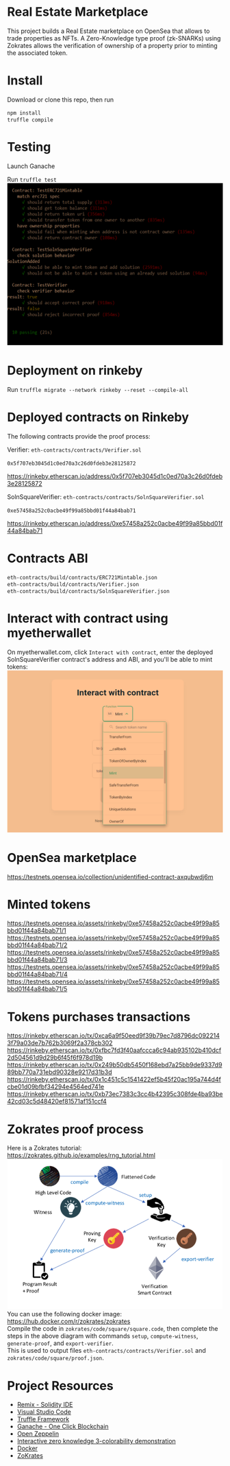 # Real Estate Marketplace

This project builds a Real Estate marketplace on OpenSea that allows to trade
properties as NFTs. A Zero-Knowledge type proof (zk-SNARKs) using Zokrates allows the verification
of ownership of a property prior to minting the associated token. 

# Install

Download or clone this repo, then run 
```
npm install
truffle compile
```

# Testing

Launch Ganache

Run `truffle test`
![](images/TruffleTests.PNG)

# Deployment on rinkeby

Run `truffle migrate --network rinkeby --reset --compile-all`

# Deployed contracts on Rinkeby

The following contracts provide the proof process:

Verifier: `eth-contracts/contracts/Verifier.sol`

`0x5f707eb3045d1c0ed70a3c26d0fdeb3e28125872`

https://rinkeby.etherscan.io/address/0x5f707eb3045d1c0ed70a3c26d0fdeb3e28125872

SolnSquareVerifier: `eth-contracts/contracts/SolnSquareVerifier.sol`

`0xe57458a252c0acbe49f99a85bbd01f44a84bab71`

https://rinkeby.etherscan.io/address/0xe57458a252c0acbe49f99a85bbd01f44a84bab71

# Contracts ABI

```
eth-contracts/build/contracts/ERC721Mintable.json
eth-contracts/build/contracts/Verifier.json
eth-contracts/build/contracts/SolnSquareVerifier.json
```

# Interact with contract using myetherwallet

On myetherwallet.com, click `Interact with contract`, enter the deployed SolnSquareVerifier contract's address and ABI,
and you'll be able to mint tokens:
![](images/MintToken.PNG)

# OpenSea marketplace

https://testnets.opensea.io/collection/unidentified-contract-axqubwdj6m

# Minted tokens 

https://testnets.opensea.io/assets/rinkeby/0xe57458a252c0acbe49f99a85bbd01f44a84bab71/1
https://testnets.opensea.io/assets/rinkeby/0xe57458a252c0acbe49f99a85bbd01f44a84bab71/2
https://testnets.opensea.io/assets/rinkeby/0xe57458a252c0acbe49f99a85bbd01f44a84bab71/3
https://testnets.opensea.io/assets/rinkeby/0xe57458a252c0acbe49f99a85bbd01f44a84bab71/4
https://testnets.opensea.io/assets/rinkeby/0xe57458a252c0acbe49f99a85bbd01f44a84bab71/5

# Tokens purchases transactions

https://rinkeby.etherscan.io/tx/0xca6a9f50eed9f39b79ec7d8796dc0922143f79a03de7b762b3069f2a378cb302
https://rinkeby.etherscan.io/tx/0xfbc7fd3f40aafccca6c94ab935102b410dcf2d504561d9d29b6f45f6f978d19b
https://rinkeby.etherscan.io/tx/0x249b50db5450f168ebd7a25bb9de9337d989bb770a731ebd90328e9217d31b3d
https://rinkeby.etherscan.io/tx/0x1c451c5c1541422ef5b45f20ac195a744d4fcbe01d09bfbf34294e4564ed741e
https://rinkeby.etherscan.io/tx/0xb73ec7383c3cc4b42395c308fde4ba93be42cd03c5d48420ef81571af151ccf4

# Zokrates proof process

Here is a Zokrates tutorial: https://zokrates.github.io/examples/rng_tutorial.html  
![](images/zokrates-process.PNG)
You can use the following docker image: https://hub.docker.com/r/zokrates/zokrates  
Compile the code in `zokrates/code/square/square.code`, then complete the steps in the above diagram
with commands `setup`, `compute-witness`, `generate-proof`, and `export-verifier`.  
This is used to output files `eth-contracts/contracts/Verifier.sol` and `zokrates/code/square/proof.json`.

# Project Resources

* [Remix - Solidity IDE](https://remix.ethereum.org/)
* [Visual Studio Code](https://code.visualstudio.com/)
* [Truffle Framework](https://truffleframework.com/)
* [Ganache - One Click Blockchain](https://truffleframework.com/ganache)
* [Open Zeppelin ](https://openzeppelin.org/)
* [Interactive zero knowledge 3-colorability demonstration](http://web.mit.edu/~ezyang/Public/graph/svg.html)
* [Docker](https://docs.docker.com/install/)
* [ZoKrates](https://github.com/Zokrates/ZoKrates)

